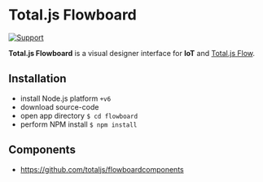 # Total.js Flowboard

[![Support](https://www.totaljs.com/img/button-support.png?v=2)](https://www.totaljs.com/support/)

__Total.js Flowboard__ is a visual designer interface for __IoT__ and [Total.js Flow](https://www.totaljs.com/flow/).

## Installation

- install Node.js platform `+v6`
- download source-code
- open app directory `$ cd flowboard`
- perform NPM install `$ npm install`

## Components

- https://github.com/totaljs/flowboardcomponents
